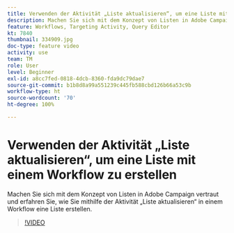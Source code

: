 ```yaml
---
title: Verwenden der Aktivität „Liste aktualisieren“, um eine Liste mit einem Workflow zu erstellen
description: Machen Sie sich mit dem Konzept von Listen in Adobe Campaign vertraut und erfahren Sie, wie Sie mithilfe der Aktivität „Liste aktualisieren“ in einem Workflow eine Liste erstellen.
feature: Workflows, Targeting Activity, Query Editor
kt: 7840
thumbnail: 334909.jpg
doc-type: feature video
activity: use
team: TM
role: User
level: Beginner
exl-id: a8cc7fed-0818-4dcb-8360-fda9dc79dae7
source-git-commit: b1b8d8a99a551239c445fb588cbd126b66a53c9b
workflow-type: ht
source-wordcount: '70'
ht-degree: 100%

---
```


# Verwenden der Aktivität „Liste aktualisieren“, um eine Liste mit einem Workflow zu erstellen

Machen Sie sich mit dem Konzept von Listen in Adobe Campaign vertraut und erfahren Sie, wie Sie mithilfe der Aktivität „Liste aktualisieren“ in einem Workflow eine Liste erstellen.

>[!VIDEO](https://video.tv.adobe.com/v/334909?quality=12&learn=on)
